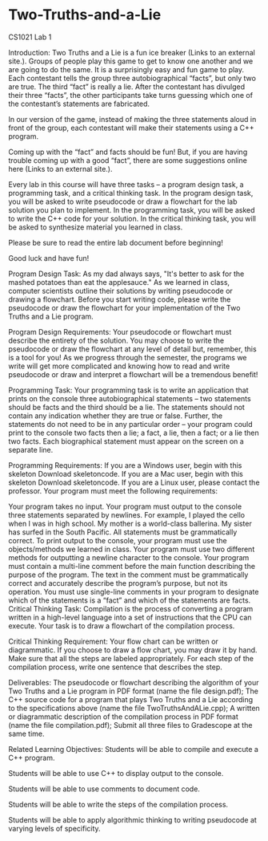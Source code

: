 # Two-Truths-and-a-Lie
CS1021 Lab 1

Introduction:
Two Truths and a Lie is a fun ice breaker (Links to an external site.). Groups of people play this game to get to know one another and we are going to do the same. It is a surprisingly easy and fun game to play. Each contestant tells the group three autobiographical “facts”, but only two are true. The third “fact” is really a lie. After the contestant has divulged their three “facts”, the other participants take turns guessing which one of the contestant’s statements are fabricated.

In our version of the game, instead of making the three statements aloud in front of the group, each contestant will make their statements using a C++ program.

Coming up with the “fact” and facts should be fun! But, if you are having trouble coming up with a good “fact”, there are some suggestions online here (Links to an external site.).

Every lab in this course will have three tasks – a program design task, a programming task, and a critical thinking task. In the program design task, you will be asked to write pseudocode or draw a flowchart for the lab solution you plan to implement. In the programming task, you will be asked to write the C++ code for your solution. In the critical thinking task, you will be asked to synthesize material you learned in class.

Please be sure to read the entire lab document before beginning!

Good luck and have fun!

Program Design Task:
As my dad always says, "It's better to ask for the mashed potatoes than eat the applesauce." As we learned in class, computer scientists outline their solutions by writing pseudocode or drawing a flowchart. Before you start writing code, please write the pseudocode or draw the flowchart for your implementation of the Two Truths and a Lie program.

Program Design Requirements:
Your pseudocode or flowchart must describe the entirety of the solution. You may choose to write the pseudocode or draw the flowchart at any level of detail but, remember, this is a tool for you! As we progress through the semester, the programs we write will get more complicated and knowing how to read and write pseudocode or draw and interpret a flowchart will be a tremendous benefit!

Programming Task:
Your programming task is to write an application that prints on the console three autobiographical statements – two statements should be facts and the third should be a lie. The statements should not contain any indication whether they are true or false. Further, the statements do not need to be in any particular order – your program could print to the console two facts then a lie; a fact, a lie, then a fact; or a lie then two facts. Each biographical statement must appear on the screen on a separate line.

Programming Requirements:
If you are a Windows user, begin with this skeleton  Download skeletoncode. If you are a Mac user, begin with this skeleton  Download skeletoncode. If you are a Linux user, please contact the professor. Your program must meet the following requirements:

Your program takes no input.
Your program must output to the console three statements separated by newlines. For example,
I played the cello when I was in high school.
My mother is a world-class ballerina.
My sister has surfed in the South Pacific. 
All statements must be grammatically correct.
To print output to the console, your program must use the objects/methods we learned in class.
Your program must use two different methods for outputting a newline character to the console.
Your program must contain a multi-line comment before the main function describing the purpose of the program. The text in the comment must be grammatically correct and accurately describe the program’s purpose, but not its operation.
You must use single-line comments in your program to designate which of the statements is a “fact” and which of the statements are facts.
Critical Thinking Task:
Compilation is the process of converting a program written in a high-level language into a set of instructions that the CPU can execute. Your task is to draw a flowchart of the compilation process.

Critical Thinking Requirement:
Your flow chart can be written or diagrammatic. If you choose to draw a flow chart, you may draw it by hand. Make sure that all the steps are labeled appropriately. For each step of the compilation process, write one sentence that describes the step.

Deliverables:
The pseudocode or flowchart describing the algorithm of your Two Truths and a Lie program in PDF format (name the file design.pdf);
The C++ source code for a program that plays Two Truths and a Lie according to the specifications above (name the file TwoTruthsAndALie.cpp);
A written or diagrammatic description of the compilation process in PDF format (name the file compilation.pdf);
Submit all three files to Gradescope at the same time.

Related Learning Objectives:
Students will be able to compile and execute a C++ program.

Students will be able to use C++ to display output to the console.

Students will be able to use comments to document code.

Students will be able to write the steps of the compilation process.

Students will be able to apply algorithmic thinking to writing pseudocode at varying levels of specificity.
